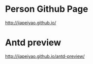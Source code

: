 # Person Github Page

http://jiapeiyao.github.io/

# Antd preview

http://jiapeiyao.github.io/antd-preview/

